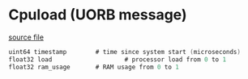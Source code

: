 # Cpuload (UORB message)



[source file](https://github.com/PX4/PX4-Autopilot/blob/release/1.15/msg/Cpuload.msg)

```c
uint64 timestamp        # time since system start (microseconds)
float32 load                    # processor load from 0 to 1
float32 ram_usage       # RAM usage from 0 to 1

```
